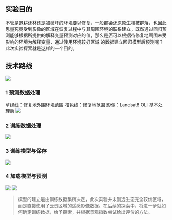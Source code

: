 ## 实验目的
不管是退耕还林还是被破坏的环境要以修复，一般都会还原原生植被群落，也因此思量究竟受到影像的区域在恢复过程中与其周围环境的联系建立，既然通过回归预测能够根据所提供的解释变量预测对应的值，那么是否可以根据待修复地周围未受影响的环境为解释变量，通过使用环境较好区域
的数据建立回归模型后预测呢？此次实验探索就是这样的一个目的。

## 技术路线
![](https://github.com/richieBao/python-urbanPlanning/blob/master/images/940.png)

### 1 预测数据处理
草绿线：修复地外围环境范围
桔色线：修复地范围
影像：Landsat8 OLI 基本处理后
![](https://github.com/richieBao/python-urbanPlanning/blob/master/images/941.png)

### 2 训练数据处理
![](https://github.com/richieBao/python-urbanPlanning/blob/master/images/942.png)

### 3 训练模型与保存
![](https://github.com/richieBao/python-urbanPlanning/blob/master/images/943.png)

### 4 加载模型与预测
![](https://github.com/richieBao/python-urbanPlanning/blob/master/images/944.png)
![](https://github.com/richieBao/python-urbanPlanning/blob/master/images/945.png)

> 模型的建立是由训练数据集所决定，此次实验并未删选生态完全较优区域，而是直接使用了云贵区域的遥感影像数据。在后续的探索中，将进一步就如何确定训练数据，给予探索，并根据景观指数尝试给出评价的方法。
